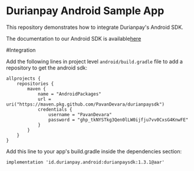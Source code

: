 # Durianpay Android Sample App

This repository demonstrates how to integrate Durianpay's Android SDK.

The documentation to our Android SDK is available[here](https://durianpay.id/docs/mobile/android-native/)

#Integration

Add the following lines in project level `android/build.gradle` file to add a repository to get the android sdk:
```
allprojects {
    repositories {
        maven {
            name = "AndroidPackages"
            url = uri("https://maven.pkg.github.com/PavanDevara/durianpaysdk")
            credentials {
                username = "PavanDevara"
                password = "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"
            }
        }
    }
}
```

Add this line to your app's build.gradle inside the dependencies section:
```
implementation 'id.durianpay.android:durianpaysdk:1.3.1@aar'
```
